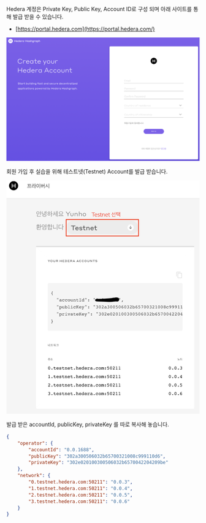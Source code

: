 Hedera 계정은 Private Key, Public Key, Account ID로 구성 되며 아래 사이트를 통해 발급 받을 수 있습니다.

- [https://portal.hedera.com](https://portal.hedera.com/)

![1](https://github.com/yunhochung/katacoda-scenarios/raw/master/hedera-hashgraph/getting-started-with-hashgraph/images/1.png)

회원 가입 후 실습을 위해 테스트넷(Testnet) Account를 발급 받습니다.

![1](https://github.com/yunhochung/katacoda-scenarios/raw/master/hedera-hashgraph/getting-started-with-hashgraph/images/2.png)

발급 받은 accountId, publicKey, privateKey 를  따로 복사해 놓습니다.

```json
{
    "operator": {
        "accountId": "0.0.1688",
        "publicKey": "302a300506032b65700321008c999110d6",
        "privateKey": "302e020100300506032b6570042204209be"
    },
    "network": {
        "0.testnet.hedera.com:50211": "0.0.3",
        "1.testnet.hedera.com:50211": "0.0.4",
        "2.testnet.hedera.com:50211": "0.0.5",
        "3.testnet.hedera.com:50211": "0.0.6"
    }
}
```
